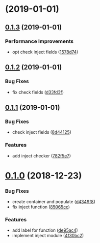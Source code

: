 <a name=""></a>
# [](https://github.com/RivenZoo/injectgo/compare/v0.1.3...v) (2019-01-01)



<a name="0.1.3"></a>
## [0.1.3](https://github.com/RivenZoo/injectgo/compare/v0.1.2...v0.1.3) (2019-01-01)


### Performance Improvements

* opt check inject fields ([1578d74](https://github.com/RivenZoo/injectgo/commit/1578d74))



<a name="0.1.2"></a>
## [0.1.2](https://github.com/RivenZoo/injectgo/compare/v0.1.1...v0.1.2) (2019-01-01)


### Bug Fixes

* fix check fields ([d33fd3f](https://github.com/RivenZoo/injectgo/commit/d33fd3f))



<a name="0.1.1"></a>
## [0.1.1](https://github.com/RivenZoo/injectgo/compare/v0.1.0...v0.1.1) (2019-01-01)


### Bug Fixes

* check inject fields ([8d44125](https://github.com/RivenZoo/injectgo/commit/8d44125))


### Features

* add inject checker ([782f5e7](https://github.com/RivenZoo/injectgo/commit/782f5e7))



<a name="0.1.0"></a>
# [0.1.0](https://github.com/RivenZoo/injectgo/compare/4f30bc2...v0.1.0) (2018-12-23)


### Bug Fixes

* create container and populate ([d4349f8](https://github.com/RivenZoo/injectgo/commit/d4349f8))
* fix inject function ([85065cc](https://github.com/RivenZoo/injectgo/commit/85065cc))


### Features

* add label for function ([de95ac4](https://github.com/RivenZoo/injectgo/commit/de95ac4))
* implement inject module ([4f30bc2](https://github.com/RivenZoo/injectgo/commit/4f30bc2))




